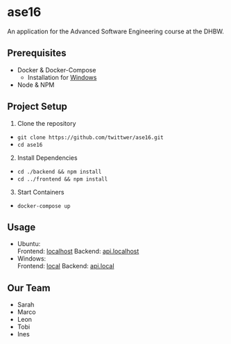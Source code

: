 # ase16
An application for the Advanced Software Engineering course at the DHBW.

## Prerequisites

* Docker & Docker-Compose
  * Installation for [Windows](https://github.com/twittwer/meanDocker/wiki/Setup#docker-installation-for-windows)
* Node & NPM

## Project Setup

1. Clone the repository
  * `git clone https://github.com/twittwer/ase16.git`
  * `cd ase16`

2. Install Dependencies
  * `cd ./backend && npm install`
  * `cd ../frontend && npm install`

3. Start Containers
  * `docker-compose up`

## Usage

* Ubuntu:  
  Frontend: [localhost](http://localhost/)
  Backend: [api.localhost](http://api.localhost/)
* Windows:  
  Frontend: [local](http://local/)
  Backend: [api.local](http://api.local/)

## Our Team
- Sarah
- Marco
- Leon
- Tobi
- Ines
